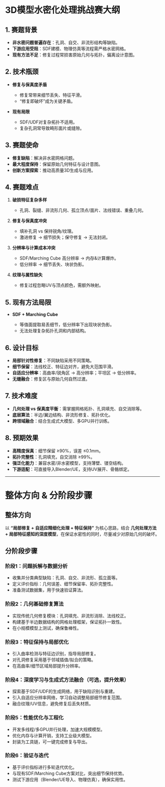 # 3D模型水密化处理挑战赛大纲

## 1. 赛题背景

* **非水密问题普遍存在**：孔洞、自交、非流形结构等缺陷。
* **下游应用受阻**：SDF建模、物理仿真等流程需严格水密网格。
* **现有方法不足**：修复过程常损害原始几何与拓扑，偏离设计意图。

## 2. 技术瓶颈

* **修复与保真度矛盾**

  * 修复常带来细节丢失、特征平滑。
  * “修复即破坏”成为关键矛盾。
* **现有局限**

  * SDF/UDF对复杂拓扑不适用。
  * 复杂孔洞常导致畸形面片或缝隙。

## 3. 赛题使命

* **修复缺陷**：解决非水密网格问题。
* **最大程度保持**：保留原始几何特征与设计意图。
* **创新方案探索**：推动高质量3D生成与应用。

## 4. 赛题难点

1. **破损特征复杂多样**

   * 孔洞、裂缝、非流形几何、孤立顶点/面片、法线错误、重叠几何。
2. **修复与保真度冲突**

   * 填补孔洞 vs 保持锐角/纹理。
   * 激进修复 → 细节损失；保守修复 → 无法封闭。
3. **分辨率与计算成本冲突**

   * SDF/Marching Cube 高分辨率 → 内存&计算爆炸。
   * 低分辨率 → 细节丢失、块状伪影。
4. **纹理与属性缺失**

   * 修复过程忽略UV与顶点颜色，需额外映射。

## 5. 现有方法局限

* **SDF + Marching Cube**

  * 等值面提取易丢细节，低分辨率下出现块状伪影。
  * 无法处理复杂拓扑孔洞和内部结构。

## 6. 设计目标

* **局部针对性修复**：不同缺陷采用不同策略。
* **细节保留**：法线校正、特征边对齐，避免大范围平滑。
* **自适应分辨率**：高曲率/锐角区 → 高分辨率；平坦区 → 低分辨率。
* **无缝融合**：修复区与原始几何自然过渡。

## 7. 技术难度

* **几何处理 vs 保真度平衡**：需掌握网格拓扑、孔洞填充、自交消除等。
* **底层算法**：半边/翼边结构、非流形修复、拓扑优化。
* **跨领域融合**：结合生成式大模型、多GPU并行训练。

## 8. 预期效果

* **高精度保真**：细节保留 ≥90%，误差 ≤0.1mm。
* **拓扑完整性**：孔洞填充，自交消除 ≥99%。
* **强泛化能力**：兼容水密/非水密模型，支持薄壁、镂空结构。
* **下游适配**：可直接导入Blender/UE，支持UV展开、骨骼绑定。

---

# 整体方向 & 分阶段步骤

## 整体方向

以 **“局部修复 + 自适应精细化处理 + 特征保持”** 为核心思路，结合 **几何处理方法 + 局部特征感知的深度模型**，在保证水密性的同时，尽量减少对原始几何的破坏。

## 分阶段步骤

### 阶段1：问题拆解与数据分析

* 收集并分类典型缺陷：孔洞、自交、非流形、孤立面等。
* 定义评价指标：几何误差、细节保留率、拓扑完整性。
* 准备测试数据集，用于快速验证算法。

### 阶段2：几何基础修复算法

* 实现传统几何修复模块：孔洞填充、非流形消除、法线校正。
* 构建基于半边数据结构的网格处理框架，保证拓扑一致性。
* 在小规模模型上测试，确保鲁棒性。

### 阶段3：特征保持与局部优化

* 引入曲率检测与特征边识别，指导局部修复。
* 对孔洞修复采用基于邻域插值/拟合的策略。
* 在高曲率/细节区域局部提升分辨率。

### 阶段4：深度学习与生成式方法融合（可选，提升效果）

* 探索基于SDF/UDF的生成网络，用于缺陷识别与重建。
* 引入自适应分辨率网络，学习自动调整局部细节修复范围。
* 融合纹理/UV信息，避免修复后丢失材质。

### 阶段5：性能优化与工程化

* 开发多线程/多GPU并行处理，加速大规模模型。
* 优化内存与计算开销，支持工业级大模型。
* 封装为工具链，可一键完成修复与导出。

### 阶段6：验证与迭代

* 基于评价指标进行多轮迭代优化。
* 与现有SDF/Marching Cube方案对比，突出细节保持优势。
* 测试下游应用（Blender/UE导入、物理仿真），确保实用性。